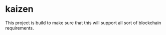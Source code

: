 # kaizen
This project is build to make sure that this will support all sort of blockchain requirements.
